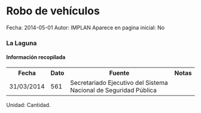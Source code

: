 Robo de vehículos
=====

Fecha: 2014-05-01
Autor: IMPLAN
Aparece en pagina inicial: No

### La Laguna

#### Información recopilada

<table class="table table-hover table-bordered matriz">
  <tr><th>Fecha</th><th>Dato</th><th>Fuente</th><th>Notas</th></tr>
  <tr><td class="centrado">31/03/2014</td><td class="derecha">561</td><td>Secretariado Ejecutivo del Sistema Nacional de Seguridad Pública</td><td></td></tr>
</table>

Unidad: Cantidad.
